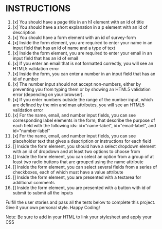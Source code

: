 # INSTRUCTIONS


<!--SAMPLE EXAMPLE-->
<!--https://survey-form.freecodecamp.rocks/-->

1. [x] You should have a page title in an h1 element with an id of title
2. [x] You should have a short explanation in a p element with an id of description
3. [x] You should have a form element with an id of survey-form
4. [x] Inside the form element, you are required to enter your name in an input field that has an id of name and a type of text
5. [x] Inside the form element, you are required to enter your email in an input field that has an id of email
6. [x] If you enter an email that is not formatted correctly, you will see an HTML5 validation error
7. [x] Inside the form, you can enter a number in an input field that has an id of number
8. [x] The number input should not accept non-numbers, either by preventing you from typing them or by showing an HTML5 validation error (depending on your browser).
9. [x] If you enter numbers outside the range of the number input, which are defined by the min and max attributes, you will see an HTML5 validation error
10. [x] For the name, email, and number input fields, you can see corresponding label elements in the form, that describe the purpose of each field with the following ids: id="name-label", id="email-label", and id="number-label"
11. [x] For the name, email, and number input fields, you can see placeholder text that gives a description or instructions for each field
12. [] Inside the form element, you should have a select dropdown element with an id of dropdown and at least two options to choose from
13. [] Inside the form element, you can select an option from a group of at least two radio buttons that are grouped using the name attribute
14. [] Inside the form element, you can select several fields from a series of checkboxes, each of which must have a value attribute
15. [] Inside the form element, you are presented with a textarea for additional comments
16. [] Inside the form element, you are presented with a button with id of submit to submit all the inputs

Fulfill the user stories and pass all the tests below to complete this project. Give it your own personal style. Happy Coding!

Note: Be sure to add <link rel="stylesheet" href="styles.css"> in your HTML to link your stylesheet and apply your CSS



<!-- TESTS -->
<!--
Tests
Waiting:You should have an h1 element with an id of title.
Waiting:Your #title should not be empty.
Waiting:You should have a p element with an id of description.
Waiting:Your #description should not be empty.
Waiting:You should have a form element with an id of survey-form.
Waiting:You should have an input element with an id of name.
Waiting:Your #name should have a type of text.
Waiting:Your #name should require input.
Waiting:Your #name should be a descendant of #survey-form.
Waiting:You should have an input element with an id of email.
Waiting:Your #email should have a type of email.
Waiting:Your #email should require input.
Waiting:Your #email should be a descendant of #survey-form.
Waiting:You should have an input element with an id of number.
Waiting:Your #number should be a descendant of #survey-form.
Waiting:Your #number should have a type of number.
Waiting:Your #number should have a min attribute with a numeric value.
Waiting:Your #number should have a max attribute with a numeric value.
Waiting:You should have a label element with an id of name-label.
Waiting:You should have a label element with an id of email-label.
Waiting:You should have a label element with an id of number-label.
Waiting:Your #name-label should contain text that describes the input.
Waiting:Your #email-label should contain text that describes the input.
Waiting:Your #number-label should contain text that describes the input.
Waiting:Your #name-label should be a descendant of #survey-form.
Waiting:Your #email-label should be a descendant of #survey-form.
Waiting:Your #number-label should be a descendant of #survey-form.
Waiting:Your #name should have a placeholder attribute and value.
Waiting:Your #email should have a placeholder attribute and value.
Waiting:Your #number should have a placeholder attribute and value.
Waiting:You should have a select field with an id of dropdown.
Waiting:Your #dropdown should have at least two selectable (not disabled) option elements.
Waiting:Your #dropdown should be a descendant of #survey-form.
Waiting:You should have at least two input elements with a type of radio (radio buttons).
Waiting:You should have at least two radio buttons that are descendants of #survey-form.
Waiting:All your radio buttons should have a value attribute and value.
Waiting:All your radio buttons should have a name attribute and value.
Waiting:Every radio button group should have at least 2 radio buttons.
Waiting:You should have at least two input elements with a type of checkbox (checkboxes) that are descendants of #survey-form.
Waiting:All your checkboxes inside #survey-form should have a value attribute and value.
Waiting:You should have at least one textarea element that is a descendant of #survey-form.
Waiting:You should have an input or button element with an id of submit.
Waiting:Your #submit should have a type of submit.
Waiting:Your #submit should be a descendant of #survey-form.
-->